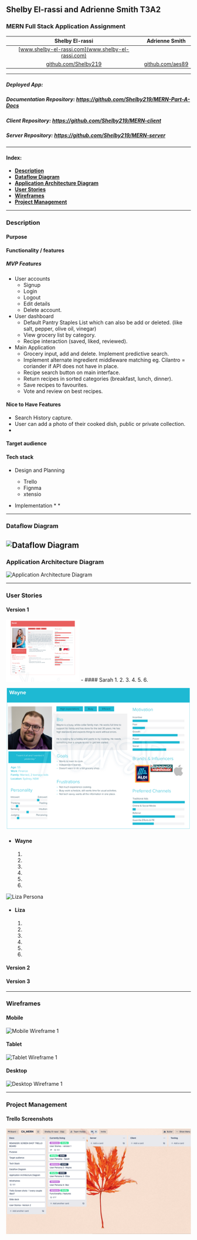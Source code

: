 ## **Shelby El-rassi and Adrienne Smith T3A2**

### MERN Full Stack Application Assignment

|Shelby El-rassi|Adrienne Smith|
|:-------------:|:-------------:|
|[www.shelby-el-rassi.com](www.shelby-el-rassi.com)  |[]() |
|[github.com/Shelby219](www.shelby-el-rassi.com/)  |[github.com/aes89](https://github.com/aes89) |

---

##### Deployed App:

##### Documentation Repository: https://github.com/Shelby219/MERN-Part-A-Docs

##### Client Repository: https://github.com/Shelby219/MERN-client

##### Server Repository: https://github.com/Shelby219/MERN-server

---
#### Index:
* [**Description**](#Description) 
* [**Dataflow Diagram**](#Dataflow-Diagram) 
* [**Application Architecture Diagram**](#Application-Architecture-Diagram) 
* [**User Stories**](#User-Stories) 
* [**Wireframes**](#Wireframes) 
* [**Project Management**](#Project-Management) 

---
### Description 
#### Purpose

#### Functionality / features

##### MVP Features
* User accounts
    * Signup
    * Login
    * Logout
    * Edit details
    * Delete account.
* User dashboard
    * Default Pantry Staples List which can also be add or deleted. (like salt, pepper, olive oil, vinegar)  
    * View grocery list by category.
    * Recipe interaction (saved, liked, reviewed).
* Main Application
    * Grocery input, add and delete. Implement predictive search.
    * Implement alternate ingredient middleware matching eg. Cilantro = coriander if API does not have in place. 
    * Recipe search button on main interface.
    * Return recipes in sorted categories (breakfast, lunch, dinner).
    * Save recipes to favourites.
    * Vote and review on best recipes.


#### Nice to Have Features
* Search History capture.
* User can add a photo of their cooked dish, public or private collection. 
*


#### Target audience

#### Tech stack
* Design and Planning
    * Trello
    * Fignma
    * xtensio
            
* Implementation
    *
    * 


---
### Dataflow Diagram
![Dataflow Diagram](DataflowDiagram.png)
---
### Application Architecture Diagram
![Application Architecture Diagram](app-arch-diagram.png)

---
### User Stories
#### Version 1

<img src="persons/sarah.png" alt="Sarah Persona" width="200"/>
- #### Sarah 
    1.
    2.
    3.
    4.
    5.
    6.

![Wayne Persona](persons/wayne.png)
- #### Wayne 
    1.
    2.
    3.
    4.
    5.
    6.

![Liza Persona](persons/liza.png)
- #### Liza 
    1.
    2.
    3.
    4.
    5.
    6.


#### Version 2

#### Version 3

---
### Wireframes
#### Mobile
![Mobile Wireframe 1](screenshots/Mobile1.png)
#### Tablet
![Tablet Wireframe 1](screenshots/Tablet1.png)
#### Desktop
![Desktop Wireframe 1](screenshots/Desktop1.png)

---
### Project Management
#### Trello Screenshots

![Trello Screen Shot 1](screenshots/trello1.png)